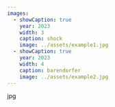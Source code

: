 ```yaml
---
images:
  - showCaption: true
    year: 2023
    width: 3
    caption: shock
    image: ../assets/example1.jpg
  - showCaption: true
    year: 2023
    width: 4
    caption: barendorfer
    image: ../assets/example2.jpg
---
```

jpg